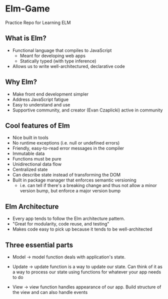 # Elm-Game

Practice Repo for Learning ELM


## What is Elm?
- Functional language that compiles to JavaScript
	- Meant for developing web apps
	- Statically typed (with type inference)
- Allows us to write well-architectured, declarative code

## Why Elm?
- Make front end development simpler
- Address JavaScript fatigue
- Easy to understand and use
- Supportive community, and creator (Evan Czaplicki) active in community

## Cool features of Elm
- Nice built in tools
- No runtime exceptions (i.e. null or undefined errors)
- Friendly, easy-to-read error messages in the compiler
- Immutable data
- Functions must be pure
- Unidirectional data flow
- Centralized state
- Can describe state instead of transforming the DOM
- Built in package manager that enforces semantic versioning
	- i.e. can tell if there's a breaking change and thus not allow
	a minor version bump, but enforce a major version bump

## Elm Architecture

- Every app tends to follow the Elm architecture pattern.
- "Great for modularity, code reuse, and testing"
- Makes code easy to pick up because it tends to be well-architected

## Three essential parts

- Model -> model function deals with application's state.

- Update -> update function is a way to update our state. Can think of it
						as a way to process our state using functions for whatever
						your app needs to do

- View -> view function handles appearance of our app. Build structure of the view
					and can also handle events



